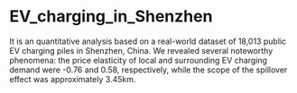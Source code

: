 # EV_charging_in_Shenzhen
It is an quantitative analysis based on a real-world dataset of 18,013 public EV charging piles in Shenzhen, China. We revealed several noteworthy phenomena: the price elasticity of local and surrounding EV charging demand were -0.76 and 0.58, respectively, while the scope of the spillover effect was approximately 3.45km.
